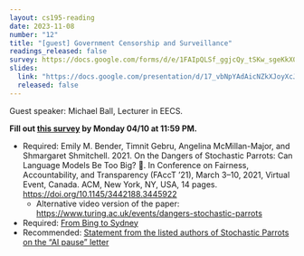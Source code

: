 ```yaml
---
layout: cs195-reading
date: 2023-11-08
number: "12"
title: "[guest] Government Censorship and Surveillance"
readings_released: false
survey: https://docs.google.com/forms/d/e/1FAIpQLSf_ggjcQy_tSKw_sgeKkX00N3zkAyTVhotDWa81kk54kL3bVA/viewform
slides:
  link: "https://docs.google.com/presentation/d/17_vbNpYAdAicNZkXJoyXcJwWtRYwEVAO9_i25dgwzuk/edit?usp=sharing"
  released: false
---
```


Guest speaker: Michael Ball, Lecturer in EECS.

**Fill out [this survey]({{page.survey}}) by Monday 04/10 at 11:59 PM.**

* Required: Emily M. Bender, Timnit Gebru, Angelina McMillan-Major, and
  Shmargaret Shmitchell. 2021. On the Dangers of Stochastic Parrots: Can Language
  Models Be Too Big? 🦜. In Conference on Fairness, Accountability, and Transparency
  (FAccT ’21), March 3–10, 2021, Virtual Event, Canada. ACM, New
  York, NY, USA, 14 pages. <https://doi.org/10.1145/3442188.3445922>
  * Alternative video version of the paper: <https://www.turing.ac.uk/events/dangers-stochastic-parrots>
* Required: [From Bing to Sydney](https://stratechery.com/2023/from-bing-to-sydney-search-as-distraction-sentient-ai/)
* Recommended: [Statement from the listed authors of Stochastic Parrots on the “AI pause” letter](https://www.dair-institute.org/blog/letter-statement-March2023)
